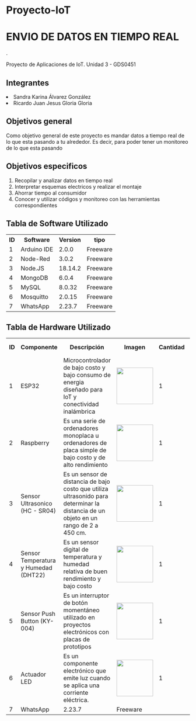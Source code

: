 # Proyecto-IoT
<h1> ENVIO DE DATOS EN TIEMPO REAL </h1>.
<p> Proyecto de Aplicaciones de IoT. Unidad 3 - GDS0451 </p>
<h2> Integrantes </h2>
<lu>
  <li> Sandra Karina Álvarez González </li>
  <li> Ricardo Juan Jesus Gloria Gloria </li>
</lu>
<h2> Objetivos general </h2>
<p> Como objetivo general de este proyecto es mandar datos a tiempo real de lo que esta pasando a tu alrededor. Es decir, para poder tener un monitoreo de lo que esta pasando </p> 
<h2> Objetivos especificos </h2>
<ol>
  <li> Recopilar y analizar datos en tiempo real </li>
  <li> Interpretar esquemas electricos y realizar el montaje </li>
  <li> Ahorrar tiempo al consumidor </li>
  <li> Conocer y utilizar códigos y monitoreo con las herramientas correspondientes </li>
</ol>
<h2> Tabla de Software Utilizado </h2>
<table>
  <tr>
    <th> ID </th>
    <th> Software </th>
    <th> Version </th>
    <th> tipo </th>
  </tr>
  <tr>
    <td> 1 </td>
    <td> Arduino IDE </td>
    <td> 2.0.0 </td>
    <td> Freeware </td>
  </tr>
  <tr>
    <td> 2 </td>
    <td> Node-Red </td>
    <td> 3.0.2 </td>
    <td> Freeware </td>
  </tr>
  <tr>
    <td> 3 </td>
    <td> Node.JS </td>
    <td> 18.14.2 </td>
    <td> Freeware </td>
  </tr>
  <tr>
    <td> 4 </td>
    <td> MongoDB </td>
    <td> 6.0.4 </td>
    <td> Freeware </td>
  </tr>
  <tr>
    <td> 5 </td>
    <td> MySQL </td>
    <td> 8.0.32 </td>
    <td> Freeware </td>
  </tr>
  <tr>
    <td> 6 </td>
    <td> Mosquitto </td>
    <td> 2.0.15 </td>
    <td> Freeware </td>
  </tr>
  <tr>
    <td> 7 </td>
    <td> WhatsApp </td>
    <td> 2.23.7 </td>
    <td> Freeware </td>
  </tr>
</table>
<h2> Tabla de Hardware Utilizado </h2>
<table>
  <tr>
    <th> ID </th>
    <th> Componente </th>
    <th> Descripción </th>
    <th> Imagen </th>
    <th> Cantidad </th>
    <th> Costo total </th>
  </tr>
  <tr>
    <td> 1 </td>
    <td> ESP32 </td>
    <td> Microcontrolador de bajo costo y bajo consumo de energia diseñado para IoT y conectividad inalámbrica </td>
    <td> <img src = "https://user-images.githubusercontent.com/108686186/235038025-df676fa7-706a-44ab-aaa0-5500a5bf7ceb.jpg" width = "100" height = "100"> </td>
    <td> 1 </td>
    <td> $150 </td>
  </tr>
  <tr>
    <td> 2 </td>
    <td> Raspberry </td>
    <td> Es una serie de ordenadores monoplaca u ordenadores de placa simple de bajo costo y de alto rendimiento </td>
    <td> <img src = "https://user-images.githubusercontent.com/108686186/235040540-4247815e-311b-4bc6-899e-e2fbe1627b62.jpeg" width = "100" height = "100"> </td>
    <td> 1 </td>
    <td> $2750 </td>
  </tr>
  <tr>
    <td> 3 </td>
    <td> Sensor Ultrasonico (HC - SR04) </td>
    <td> Es un sensor de distancia de bajo costo que utiliza ultrasonido para determinar la distancia de un objeto en un rango de 2 a 450 cm. </td>
    <td> <img src = "https://user-images.githubusercontent.com/108686186/235041170-c8e49419-6ca7-4f3e-929a-961c38dcfe72.jpg" width = "100" height = "100"> </td>
    <td> 1 </td>
    <td> $60 </td>
  </tr>
  <tr>
    <td> 4 </td>
    <td> Sensor Temperatura y Humedad (DHT22) </td>
    <td> Es un sensor digital de temperatura y humedad relativa de buen rendimiento y bajo costo </td>
    <td> <img src = "https://user-images.githubusercontent.com/108686186/235041691-7f9aef71-4dfc-49e0-b1cc-a839ef3e0bad.jpg" width = "100" height = "100"> </td>
    <td> 1 </td>
    <td> $114 </td>
  </tr>
  <tr>
    <td> 5 </td>
    <td> Sensor Push Button (KY-004) </td>
    <td> Es un interruptor de botón momentáneo utilizado en proyectos electrónicos con placas de prototipos  </td>
    <td> <img src = "https://user-images.githubusercontent.com/108686186/235042227-c68c08f0-c0dc-4d89-bb68-4dae3fbc9fbc.jpg" width = "100" height = "100"> </td>
    <td> 1 </td>
    <td> $20 </td>
  </tr>
  <tr>
    <td> 6 </td>
    <td> Actuador LED </td>
    <td> Es un componente electrónico que emite luz cuando se aplica una corriente eléctrica.  </td>
    <td> <img src = "https://user-images.githubusercontent.com/108686186/235042596-9360941a-9bbb-47c7-bfb1-3b395a5d7e2f.jpg" width = "100" height = "100"> </td>
    <td> 1 </td>
    <td> $10 </td>
  </tr>
  <tr>
    <td> 7 </td>
    <td> WhatsApp </td>
    <td> 2.23.7 </td>
    <td> Freeware </td>
  </tr>
</table>




